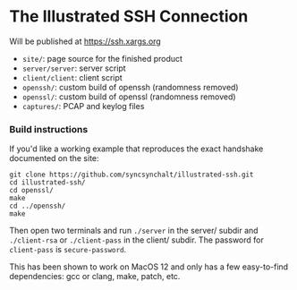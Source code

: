# The Illustrated SSH Connection

Will be published at https://ssh.xargs.org

- `site/`: page source for the finished product
- `server/server`: server script
- `client/client`: client script
- `openssh/`: custom build of openssh (randomness removed)
- `openssl/`: custom build of openssl (randomness removed)
- `captures/`: PCAP and keylog files

### Build instructions

If you'd like a working example that reproduces the exact handshake documented on the site:

```
git clone https://github.com/syncsynchalt/illustrated-ssh.git
cd illustrated-ssh/
cd openssl/
make
cd ../openssh/
make
```

Then open two terminals and run `./server` in the server/ subdir and `./client-rsa` or `./client-pass` in the client/ subdir.  The password for `client-pass` is `secure-password`.

This has been shown to work on MacOS 12 and only has a few easy-to-find dependencies: gcc or clang, make, patch,
etc.

